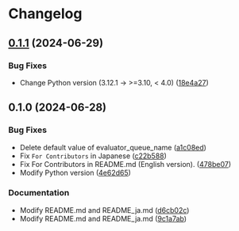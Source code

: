 # Changelog

## [0.1.1](https://github.com/opthub-org/opthub-runner-admin/compare/v0.1.0...v0.1.1) (2024-06-29)


### Bug Fixes

* Change Python version (3.12.1 -&gt; >=3.10, &lt; 4.0) ([18e4a27](https://github.com/opthub-org/opthub-runner-admin/commit/18e4a27a6b3df21be965f833816fb7616629b1cf))

## 0.1.0 (2024-06-28)


### Bug Fixes

* Delete default value of evaluator_queue_name ([a1c08ed](https://github.com/opthub-org/opthub-runner-admin/commit/a1c08ed1f24990dca62129512fc506848a66b528))
* Fix `For Contributors` in Japanese ([c22b588](https://github.com/opthub-org/opthub-runner-admin/commit/c22b588e2aa17654734db8f160f57ff545f8951b))
* Fix For Contributors in README.md (English version). ([478be07](https://github.com/opthub-org/opthub-runner-admin/commit/478be07c0256adc8a2da1a6a184035f60081a3a4))
* Modify Python version ([4e62d65](https://github.com/opthub-org/opthub-runner-admin/commit/4e62d65a764f21f2afea9ab1660657660e022cfd))


### Documentation

* Modify README.md and README_ja.md ([d6cb02c](https://github.com/opthub-org/opthub-runner-admin/commit/d6cb02c26d3bc98f314dbeccc5cd4d4ea1f59906))
* Modify README.md and README_ja.md ([9c1a7ab](https://github.com/opthub-org/opthub-runner-admin/commit/9c1a7ab38ca56af0363beb71260a9a8d5ff6f82c))
